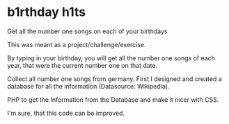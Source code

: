 # b1rthday h1ts
Get all the number one songs on each of your birthdays

This was meant as a project/challenge/exercise.

By typing in your birthday, you will get all the number one songs of each year, that were the current number one on that date.


Collect all number one songs from germany.
First I designed and created a database for all the information (Datasource: Wikipedia).

PHP to get the Information from the Database and make it nicer with CSS.

I'm sure, that this code can be improved.
